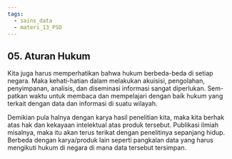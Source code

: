 ```yaml
---
tags:
  - sains_data
  - materi_13_PSD
---
```

## 05. Aturan Hukum

Kita juga harus memperhatikan bahwa hukum berbeda-beda di setiap negara. Maka kehati-hatian dalam melakukan akuisisi, pengolahan, penyimpanan, analisis, dan diseminasi informasi sangat diperlukan. Sem-patkan waktu untuk membaca dan mempelajari dengan baik hukum yang terkait dengan data dan informasi di suatu wilayah.

Demikian pula halnya dengan karya hasil penelitian kita, maka kita berhak atas hak dan kekayaan intelektual atas produk tersebut. Publikasi ilmiah misalnya, maka itu akan terus terikat dengan penelitinya sepanjang hidup. Berbeda dengan karya/produk lain seperti pangkalan data yang harus mengikuti hukum di negara di mana data tersebut tersimpan.